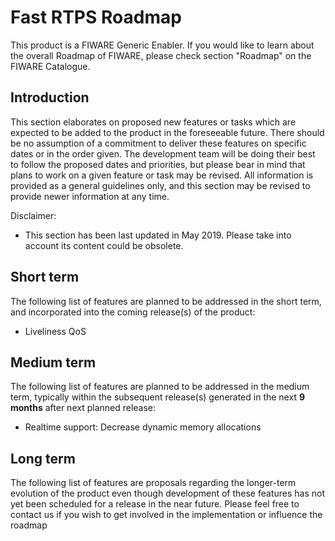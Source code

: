 # Fast RTPS Roadmap

This product is a FIWARE Generic Enabler.
If you would like to learn about the overall Roadmap of FIWARE, please check section "Roadmap" on the FIWARE Catalogue.

## Introduction

This section elaborates on proposed new features or tasks which are expected to be added to the product in the
foreseeable future.
There should be no assumption of a commitment to deliver these features on specific dates or in the order given.
The development team will be doing their best to follow the proposed dates and priorities, but please bear in mind
that plans to work on a given feature or task may be revised.
All information is provided as a general guidelines only, and this section may be revised to provide newer information
at any time.

Disclaimer:

* This section has been last updated in May 2019.
  Please take into account its content could be obsolete.

## Short term

The following list of features are planned to be addressed in the short term, and incorporated into the coming
release(s) of the product:

* Liveliness QoS

## Medium term

The following list of features are planned to be addressed in the medium term, typically within the subsequent
release(s) generated in the next **9 months** after next planned release:

* Realtime support: Decrease dynamic memory allocations

## Long term

The following list of features are proposals regarding the longer-term evolution of the product even though development
of these features has not yet been scheduled for a release in the near future.
Please feel free to contact us if you wish to get involved in the implementation or influence the roadmap
